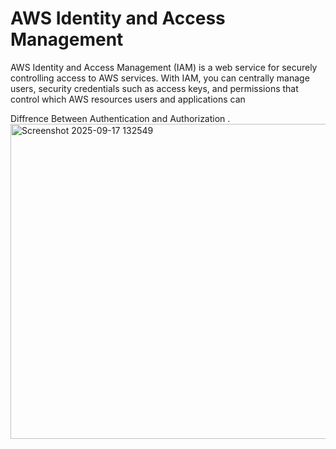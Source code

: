 <h1> AWS Identity and Access Management </h1>

AWS Identity and Access Management (IAM) is a web service for securely controlling access to AWS services. 
With IAM, you can centrally manage users, security credentials such as access keys, and permissions that control which AWS resources users and applications can 

Diffrence Between Authentication and Authorization .
<img width="914" height="504" alt="Screenshot 2025-09-17 132549" src="https://github.com/user-attachments/assets/e5fd23f6-f8f6-4a3f-accd-a73d0c705b45" />

